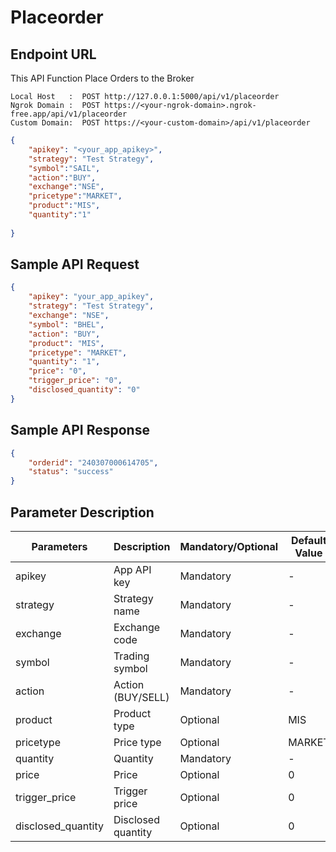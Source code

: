 # Placeorder

## Endpoint URL

This API Function Place Orders to the Broker

```http
Local Host   :  POST http://127.0.0.1:5000/api/v1/placeorder
Ngrok Domain :  POST https://<your-ngrok-domain>.ngrok-free.app/api/v1/placeorder
Custom Domain:  POST https://<your-custom-domain>/api/v1/placeorder
```

```json
{
    "apikey": "<your_app_apikey>",
    "strategy": "Test Strategy", 
    "symbol":"SAIL", 
    "action":"BUY", 
    "exchange":"NSE", 
    "pricetype":"MARKET", 
    "product":"MIS", 
    "quantity":"1" 
    
}

```



## Sample API Request

```json
{
    "apikey": "your_app_apikey",
    "strategy": "Test Strategy",
    "exchange": "NSE",
    "symbol": "BHEL",
    "action": "BUY",
    "product": "MIS",
    "pricetype": "MARKET",
    "quantity": "1",
    "price": "0",
    "trigger_price": "0",
    "disclosed_quantity": "0"
}
```

###

## Sample API Response

```json
{
    "orderid": "240307000614705",
    "status": "success"
}
```

###

## Parameter Description



| Parameters          | Description        | Mandatory/Optional | Default Value |
| ------------------- | ------------------ | ------------------ | ------------- |
| apikey              | App API key        | Mandatory          | -             |
| strategy            | Strategy name      | Mandatory          | -             |
| exchange            | Exchange code      | Mandatory          | -             |
| symbol              | Trading symbol     | Mandatory          | -             |
| action              | Action (BUY/SELL)  | Mandatory          | -             |
| product             | Product type       | Optional           | MIS           |
| pricetype           | Price type         | Optional           | MARKET        |
| quantity            | Quantity           | Mandatory          | -             |
| price               | Price              | Optional           | 0             |
| trigger\_price      | Trigger price      | Optional           | 0             |
| disclosed\_quantity | Disclosed quantity | Optional           | 0             |
